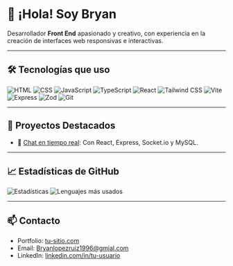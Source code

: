 # 👋 ¡Hola! Soy Bryan

Desarrollador **Front End** apasionado y creativo, con experiencia en la creación de interfaces web responsivas e interactivas.

---

## 🛠️ Tecnologías que uso

![HTML](https://img.shields.io/badge/-HTML5-E34F26?logo=html5&logoColor=white)
![CSS](https://img.shields.io/badge/-CSS3-1572B6?logo=css3&logoColor=white)
![JavaScript](https://img.shields.io/badge/-JavaScript-F7DF1E?logo=javascript&logoColor=black)
![TypeScript](https://img.shields.io/badge/-TypeScript-3178C6?logo=typescript&logoColor=white)
![React](https://img.shields.io/badge/-React-61DAFB?logo=react&logoColor=white)
![Tailwind CSS](https://img.shields.io/badge/-TailwindCSS-38B2AC?logo=tailwind-css&logoColor=white)
![Vite](https://img.shields.io/badge/-Vite-646CFF?logo=vite&logoColor=white)
![Express](https://img.shields.io/badge/-Express-000000?logo=express&logoColor=white)
![Zod](https://img.shields.io/badge/-Zod-3C6DF0?logo=data:image/svg+xml;base64,PHN2ZyBmaWxsPSIjZmZmIiB4bWxucz0iaHR0cDovL3d3dy53My5vcmcvMjAwMC9zdmciIHdpZHRoPSIxMiIgaGVpZ2h0PSIxMiI+PHJlY3Qgd2lkdGg9IjEyIiBoZWlnaHQ9IjEyIiBmaWxsPSIjM2M2ZGYwIiByeD0iMiIvPjwvc3ZnPg==)
![Git](https://img.shields.io/badge/-Git-F05032?logo=git&logoColor=white)

---

## 🚀 Proyectos Destacados

- 💬 [Chat en tiempo real](https://github.com/bryanlr96/chat-realTime): Con React, Express, Socket.io y MySQL.
  

---

## 📈 Estadísticas de GitHub

![Estadísticas](https://github-readme-stats.vercel.app/api?username=tu-usuario&show_icons=true&theme=radical)
![Lenguajes más usados](https://github-readme-stats.vercel.app/api/top-langs/?username=tu-usuario&layout=compact&theme=radical)

---

## 📫 Contacto

- Portfolio: [tu-sitio.com](https://tu-sitio.com)
- Email: Bryanlopezruiz1996@gmial.com
- LinkedIn: [linkedin.com/in/tu-usuario](www.linkedin.com/in/bryan-lopez-ruiz)



